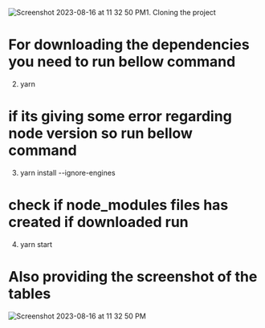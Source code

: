 ![Screenshot 2023-08-16 at 11 32 50 PM](https://github.com/officialgyanendra/Manufac-Assignment/assets/38563011/cdd18099-e532-464f-be44-e9bdd7235a3c)1. Cloning the project 

# For downloading the dependencies you need to run bellow command

2. yarn

# if its giving some error regarding node version so run bellow command

3. yarn install --ignore-engines   

# check if node_modules files has created if downloaded run

4. yarn start

# Also providing the screenshot of the tables

![Screenshot 2023-08-16 at 11 32 50 PM](https://github.com/officialgyanendra/Manufac-Assignment/assets/38563011/38434198-5dcc-4213-8985-b5d3fa94db00)
